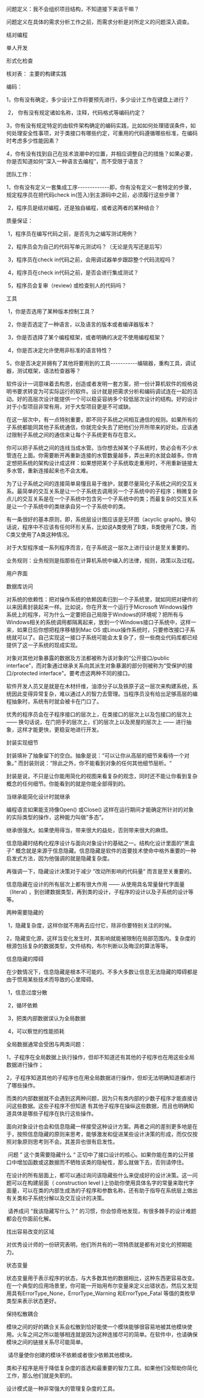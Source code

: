 问题定义：我不会组织项目结构，不知道接下来该干嘛？

​	问题定义在具体的需求分析工作之前，而需求分析是对所定义的问题深入调查。

结对编程

单人开发

形式化检查

核对表： 主要的构建实践

编码：

​	1，你有没有确定，多少设计工作将要预先进行，多少设计工作在键盘上进行？

​	2， 你有没有规定诸如名称，注释，代码格式等编码约定？

​	3，你有没有规定特定的由软件架构确定的编码实践，比如如何处理错误条件，如何处理安全性事项，对于类接口有哪些约定，可重用的代码遵循哪些标准，在编码时考虑多少性能因素？

​	4，你有没有找到自己在技术浪潮中的位置，并相应调整自己的措施？如果必要，你是否知道如何“深入一种语言去编程”，而不受限于语言？

团队工作：

​	1，你有没有定义一套集成工序-------------即，你有没有定义一套特定的步骤，规定程序员在把代码check in(签入)到主源码中之前，必须履行这些步骤？

​	2，程序员是结对编程，还是独自编程，或者这两者的某种结合？

质量保证：

​	1，程序员在编写代码之前，是否先为之编写测试用例？

​	2，程序员会为自己的代码写单元测试吗？（无论是先写还是后写）

​	3，程序员在check in代码之前，会用调试器单步跟踪整个代码流程吗？

​	4，程序员在check in代码之前，是否会进行集成测试？

​	5，程序员会复审（review) 或检查别人的代码吗？

工具

​	1，你是否选用了某种版本控制工具？

​	2，你是否选定了一种语言，以及语言的版本或者编译器版本？

​	3，你是否选择了某个编程框架，或者明确的决定不使用编程框架？

​	4，你是否决定允许使用非标准的语言特性？

​	5，你是否决定并拥有了其他将要用到的工具-----------编辑器，重构工具，调试器，测试框架，语法检查器等？

软件设计一词意味着去构思，创造或者发明一套方案，把一份计算机软件的规格说明书要求转变为可实际运行的软件。设计就是把需求分析和编码调试连在一起的活动。好的高层次设计能提供一个可以稳妥容纳多个较低层次设计的结构。好的设计对于小型项目非常有用，对于大型项目更是不可或缺。

在这一层次中，有一点特别重要，即不同子系统之间相互通信的规则。如果所有的子系统都能同其他子系统通信，你就完全失去了把他们分开所带来的好处。应该通过限制子系统之间的通信来让每个子系统更有存在意义。

你可以把子系统之间的连线当成水管。当你想去掉某个子系统时，势必会有不少水管连在上面。你需要断开再重新连接的水管数量越多，弄出来的水就会越多。你肯定想把系统的架构设计成这样：如果想把某个子系统取走重用时，不用重新链接太多水管，重新连接起来也不会太难。

为了让子系统之间的连接简单易懂且易于维护，就要尽量简化子系统之间的交互关系。最简单的交互关系是让一个子系统去调用另一个子系统中的子程序；稍微复杂点儿的交互关系是在一个子系统中包含另一个子系统中的类；而最复杂的交互关系是让一个子系统中的类继承自另一个子系统中的类。

有一条很好的基本原则，即，系统层设计图应该是无环图（acyclic graph)。换句话说，程序中不应该有任何环形关系，比如说A类使用了B类，B类使用了C类，而C类又使用了A类这种情况。

对于大型程序或一系列程序而言，在子系统这一层次上进行设计是至关重要的。

业务规则：业务规则是指那些在计算机系统中编入的法律，规则，政策以及过程。

用户界面

数据库访问

对系统的依赖性：把对操作系统的依赖因素归到一个子系统里，就如同把对硬件的以来因素封装起来一样。比如说，你在开发一个运行于Microsoft Windows操作系统上的程序，可为什么一定要把自己局限于Windows的环境呢？把所有与Windows相关的系统调用都隔离起来，放到一个Windows接口子系统中，这样一来，如果日后你想把程序移植到Mac OS 或Linux操作系统时，只要修改接口子系统就可以了。自己实现这一接口子系统可能会太复杂了，但一些商业代码库都已经提供了这一子系统的现成实现。

对象对其他对象暴露的数据及方法都被称为该对象的“公开接口/public interface”，而对象通过继承关系向其派生对象暴漏的部分则被称为“受保护的接口/protected interface"。要考虑这两种不同的接口。

软件开发人员又是就是在木材纤维，油漆分子以及铁原子这一层次来构建系统，系统因此变得异常复杂，难以通过人的智力去管理。当程序员没有给出足够高层的编程抽象时，系统有时就会被卡在门口了。

优秀的程序员会在子程序接口的层次上，在类接口的层次上以及包接口的层次上 —— 换句话说，在门把手的层次上，们的层次上以及房屋的层次上 —— 进行抽象，这样才能更快，更稳妥地进行开发。

封装实现细节

封装填补了抽象留下的空白。抽象是说：“可以让你从高层的细节来看待一个对象。” 而封装则说：“除此之外，你不能看到对象的任何其他细节层析。“

封装是说，不只是让你能用简化的视图来看复杂的观念，同时还不能让你看到复杂概念的任何细节。你能看到的就是你能全部得到的。

当继承能简化设计时就继承

编程语言如果能支持像Open() 或Close() 这样在运行期间才能确定所针对的对象的实际类型的操作，这种能力叫做”多态”。

继承很强大。如果使用得当，带来很大的益处，否则带来很大的麻烦。

信息隐藏时结构化程序设计与面向对象设计的基础之一。结构化设计里面的“黑盒子” 概念就是来源于信息隐藏。信息隐藏是软件的首要技术使命中格外重要的一种启发式方法，因为他强调的就是隐藏复杂度。

再强调一下，隐藏设计决策对于减少 ”改动所影响的代码量“ 而言是至关重要的。

信息隐藏在设计的所有层次上都有很大作用 —— 从使用具名常量替代字面量（literal) ，到创建数据类型，再到类的设计，子程序的设计以及子系统的设计等等。

两种需要隐藏的

​	1，隐藏复杂度，这样你就不用再去应付它，除非你要特别关注的时候。

​	2，隐藏变化源，这样当变化发生时，其影响就能被限制在局部范围内。复杂度的根源包括复杂的数据类型，文件结构，布尔判断以及晦涩的算法等等。

信息隐藏的障碍

​	在少数情况下，信息隐藏是根本不可能的。不多大多数让信息无法隐藏的障碍都是由于惯用某些技术而导致的心里障碍。

​	1，信息过度分散

​	2，循环依赖

​	3，把类内部数据误认为全局数据

​	4，可以察觉的性能损耗

全局数据通常会受困与两类问题：

​	1，子程序在全局数据上执行操作，但却不知道还有其他的子程序也在用这些全局数据进行操作；

​	2，子程序知道其他的子程序也在用全局数据进行操作，但却无法明确知道都进行了哪些操作。

​	而类的内部数据就不会遇到这两种问题，因为只有类内部的少数子程序才能直接访问这些数据。这些子程序不但知道	有其他子程序在操纵这些数据，而且也明确知道具体是哪些子程序在执行这些操作。

面向对象设计也会和信息隐藏一样接受这种设计方案。两者之间的差别更多地是在于，按照信息隐藏的原则来思考，能够激发和促进某些设计决策的形成，而仅仅按照对象原则思考则不会。其差异也很有启发性。

​	问题 ” 这个类需要隐藏什么 “ 正切中了接口设计的核心。如果你能在类的公开接口中增加函数或这数据而不牺牲该类的隐秘性，那么就做下去，否则请停住。

​	在设计的所有层面上，都可以通过询问该隐藏些什么来促成好的设计决策。这一问题可以在构建层面（ construction level )上协助你使用具体名字的常量来取代字面量，可以在类的内部生成浩的子程序和参数名称，还有助于指导在系统层上做出有关类和子系统分解以及交互设计的决策。

​	请养成问 “我该隐藏写什么？” 的习惯，你会惊奇地发现，有很多棘手的设计难题都会在你面前化解。

找出容易改变的区域

​	对优秀设计师的一份研究表明，他们所共有的一项特质就是都有对变化的预期能力。

状态变量

​	状态变量用于表示程序的状态，与大多数其他的数据相比，这种东西更容易改变。在一个典型的应用场景里，你可能一开始用布尔变量来定义出错状态，然后又发现用具有ErrorType_None，ErrorType_Warning 和ErrorType_Fatal 等值的类枚举类型来表示状态更好。

保持松散耦合

​	模块之间的好的耦合关系会松散到恰好能使一个模块能够很容易地被其他模块使用。火车之间之所以能够相连就是因为这种连接尽可的简单。在软件中，也请确保模块之间的链接关系尽可能简单。

​	请尽量使你创建的模块不依赖或者很少依赖其他模块。

​	类和子程序是用于降低复杂度的首选和最重要的智力工具。如果他们没帮助你简化工作，那么他们就是失职的。

设计模式是一种非常强大的管理复杂度的工具。